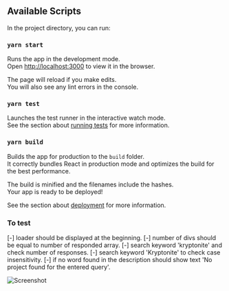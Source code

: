 
## Available Scripts

In the project directory, you can run:

### `yarn start`

Runs the app in the development mode.<br />
Open [http://localhost:3000](http://localhost:3000) to view it in the browser.

The page will reload if you make edits.<br />
You will also see any lint errors in the console.

### `yarn test`

Launches the test runner in the interactive watch mode.<br />
See the section about [running tests](https://facebook.github.io/create-react-app/docs/running-tests) for more information.

### `yarn build`

Builds the app for production to the `build` folder.<br />
It correctly bundles React in production mode and optimizes the build for the best performance.

The build is minified and the filenames include the hashes.<br />
Your app is ready to be deployed!

See the section about [deployment](https://facebook.github.io/create-react-app/docs/deployment) for more information.

### To test

 [-] loader should be displayed at the beginning.
 [-] number of divs should be equal to number of responded array.
 [-] search keyword 'kryptonite' and check number of responses.
 [-] search keyword 'Kryptonite' to check case insensitivity.
 [-] if no word found in the description should show text 'No project found for the entered query'.

 ![Screenshot](screenshot.png?raw=true "screenshot")